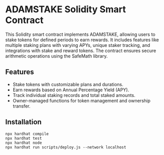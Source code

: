 # ADAMSTAKE Solidity Smart Contract

This Solidity smart contract implements ADAMSTAKE, allowing users to stake tokens for defined periods to earn rewards. It includes features like multiple staking plans with varying APYs, unique staker tracking, and integrations with stake and reward tokens. The contract ensures secure arithmetic operations using the SafeMath library.

## Features

- Stake tokens with customizable plans and durations.
- Earn rewards based on Annual Percentage Yield (APY).
- Track individual staking records and total staked amounts.
- Owner-managed functions for token management and ownership transfer.

## Installation

```shell
npx hardhat compile
npx hardhat test
npx hardhat node
npx hardhat run scripts/deploy.js --network localhost
```
